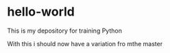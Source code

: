 # hello-world
This is my depository for training Python

With this i should now have a variation fro mthe master
